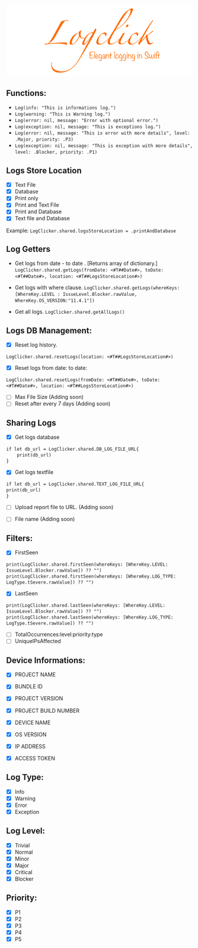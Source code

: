 ![Logclick](https://github.com/AnandKore91/LogClick/blob/master/logclick.png)

## Functions:
- `Log(info: "This is informations log.")`
- `Log(warning: "This is Warning log.")`
- `Log(error: nil, message: "Error with optional error.")`
- `Log(exception: nil, message: "This is exceptions log.")`
- `Log(error: nil, message: "This is error with more details", level: .Major, priority: .P3)`
- `Log(exception: nil, message: "This is exception with more details", level: .Blocker, priority: .P1)`

## Logs Store Location
- [x] Text File
- [x] Database
- [x] Print only
- [x] Print and Text File
- [x] Print and Database
- [x] Text file and Database

Example: `LogClicker.shared.logsStoreLocation = .printAndDatabase`

## Log Getters
- Get logs from date - to date .  [Returns array of dictionary.]
`LogClicker.shared.getLogs(fromDate: <#T##Date#>, toDate: <#T##Date#>, location: <#T##LogsStoreLocation#>)`

- Get logs with where clause.
`LogClicker.shared.getLogs(whereKeys: [WhereKey.LEVEL : IssueLevel.Blocker.rawValue, WhereKey.OS_VERSION:"11.4.1"])`

- Get all logs.
`LogClicker.shared.getAllLogs()`

## Logs DB Management:
- [x] Reset log history.
```
LogClicker.shared.resetLogs(location: <#T##LogsStoreLocation#>)
```
- [x] Reset logs from date: to date:
```
LogClicker.shared.resetLogs(fromDate: <#T##Date#>, toDate: <#T##Date#>, location: <#T##LogsStoreLocation#>)
```
- [ ] Max File Size (Adding soon)
- [ ] Reset after every 7 days (Adding soon)

## Sharing Logs
- [x] Get logs database
```
if let db_url = LogClicker.shared.DB_LOG_FILE_URL{
    print(db_url)
}
```
- [x] Get logs textfile
```
if let db_url = LogClicker.shared.TEXT_LOG_FILE_URL{
print(db_url)
}
```
    
- [ ] Upload report file to URL. (Adding soon)
- [ ] File name (Adding soon)


## Filters:
- [x] FirstSeen
```
print(LogClicker.shared.firstSeen(whereKeys: [WhereKey.LEVEL: IssueLevel.Blocker.rawValue]) ?? "")
print(LogClicker.shared.firstSeen(whereKeys: [WhereKey.LOG_TYPE: LogType.tSevere.rawValue]) ?? "")
```
- [x] LastSeen
```
print(LogClicker.shared.lastSeen(whereKeys: [WhereKey.LEVEL: IssueLevel.Blocker.rawValue]) ?? "")
print(LogClicker.shared.lastSeen(whereKeys: [WhereKey.LOG_TYPE: LogType.tSevere.rawValue]) ?? "")
```
- [ ] TotalOccurrences:level:priority:type
- [ ] UniqueIPsAffected

## Device Informations:
- [x] PROJECT NAME
- [x] BUNDLE ID
- [x] PROJECT VERSION
- [x] PROJECT BUILD NUMBER
- [x] DEVICE NAME
- [x] OS VERSION
- [x] IP ADDRESS
- [x] ACCESS TOKEN


## Log Type:
- [x] Info
- [x] Warning
- [x] Error
- [x] Exception

## Log Level:
- [x] Trivial
- [x] Normal
- [x] Minor
- [x] Major
- [x] Critical
- [x] Blocker

## Priority:
- [x] P1
- [x] P2
- [x] P3
- [x] P4
- [x] P5
